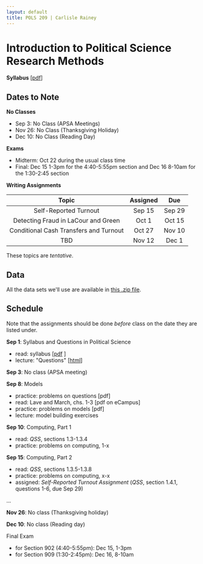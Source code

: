 ```yaml
---
layout: default
title: POLS 209 | Carlisle Rainey
---
```


# Introduction to Political Science Research Methods

**Syllabus** [[pdf](https://dl.dropboxusercontent.com/s/roqafxpixefp5j4/syllabus.pdf?dl=0)]

## Dates to Note

**No Classes**  
- Sep 3: No Class (APSA Meetings)  
- Nov 26: No Class (Thanksgiving Holiday)  
- Dec 10: No Class (Reading Day)  

**Exams**  
- Midterm: Oct 22 during the usual class time
- Final: Dec 15 1-3pm for the 4:40-5:55pm section and Dec 16 8-10am for the 1:30-2:45 section  

**Writing Assignments**

| Topic   | Assigned | Due |
|:--------------:|:---------------:|:----------:|
| Self-Reported Turnout | Sep 15        | Sep 29   |
| Detecting Fraud in LaCour and Green | Oct 1        | Oct 15   |
| Conditional Cash Transfers and Turnout | Oct 27        | Nov 10   |
| TBD | Nov 12        | Dec 1    |


These topics are *tentative*.

## Data

All the data sets we'll use are available in [this .zip file](https://dl.dropboxusercontent.com/s/f5cuy8igrlsl6cu/qss-data.zip?dl=0).

## Schedule

Note that the assignments should be done *before* class on the date they are listed under.

**Sep 1**: Syllabus and Questions in Political Science  
- read: syllabus [[pdf](https://dl.dropboxusercontent.com/s/roqafxpixefp5j4/syllabus.pdf?dl=1) ]  
- lecture: "Questions" [[html](https://dl.dropboxusercontent.com/s/iwqv4qsi9qch0li/questions.html?dl=0)]

**Sep 3**: No class (APSA meeting)

**Sep 8**: Models  
- practice: problems on questions [pdf]  
- read: Lave and March, chs. 1-3 [pdf on eCampus]  
- practice: problems on models [pdf]  
- lecture: model building exercises  

**Sep 10**: Computing, Part 1  
- read: *QSS*, sections 1.3-1.3.4  
- practice: problems on computing, 1-x  

**Sep 15**: Computing, Part 2  
- read: *QSS*, sections 1.3.5-1.3.8  
- practice: problems on computing, x-x  
- assigned: *Self-Reported Turnout Assignment* (*QSS*, section 1.4.1, questions 1-6, due Sep 29)  

...

**Nov 26**: No class (Thanksgiving holiday)

**Dec 10**: No class (Reading day)

Final Exam  
- for Section 902 (4:40-5:55pm): Dec 15, 1-3pm  
- for Section 909 (1:30-2:45pm): Dec 16, 8-10am  

